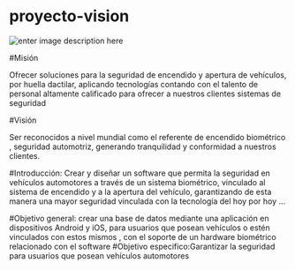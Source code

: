 # proyecto-vision
![enter image description here](https://drive.google.com/open?id=15tnFLxZmc46h2ifQNLK4xI_DmzSixmvj)

                                                

#Misión
	

Ofrecer soluciones para la seguridad de encendido y apertura de vehículos, por huella dactilar, aplicando tecnologías contando con el talento de personal altamente calificado para ofrecer a nuestros clientes sistemas de seguridad

#Visión

Ser reconocidos a nivel mundial como el referente de encendido biométrico , seguridad automotriz, generando tranquilidad y conformidad a nuestros clientes.

#Introducción:
Crear y diseñar un software que permita la seguridad en vehículos automotores a través de un sistema biométrico, vinculado al sistema de encendido y a la apertura del vehículo, garantizando de esta manera una mayor seguridad vinculada con la tecnología del hoy por hoy …


#Objetivo general:
crear una base de datos mediante una aplicación en dispositivos Android y iOS, para  usuarios que posean vehículos o estén vinculados con estos mismos , con el soporte de un hardware biométrico relacionado con el software
#Objetivo especifico:Garantizar la seguridad para usuarios que posean vehículos automotores









